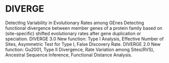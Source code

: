 # DIVERGE
DetectIng Variability in Evolutionary  Rates among GEnes
Detecting functional divergence between member genes of a protein family based on (site-specific) shifted evolutionary rates after gene duplication or speciation.
DIVERGE 3.0
New function: Type I Analysis, Effective Number of Sites, Asymmetric Test for Type I, False Discovery Rate.
DIVERGE 2.0
New function: Gu2001, Type II Divergence, Rate Variation among Sites(RVS), Ancestral Sequence Inference, Functional Distance Analysis.
